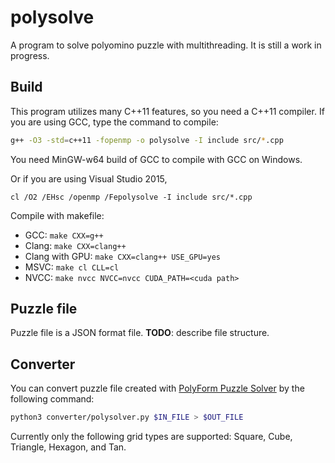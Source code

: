 # polysolve

A program to solve polyomino puzzle with multithreading. It is still a work in progress.

## Build

This program utilizes many C++11 features, so you need a C++11 compiler. If you are using GCC, type the command to compile:

```bash
g++ -O3 -std=c++11 -fopenmp -o polysolve -I include src/*.cpp
```

You need MinGW-w64 build of GCC to compile with GCC on Windows.

Or if you are using Visual Studio 2015,

```Batchfile
cl /O2 /EHsc /openmp /Fepolysolve -I include src/*.cpp
```

Compile with makefile:

* GCC: `make CXX=g++`
* Clang: `make CXX=clang++`
* Clang with GPU: `make CXX=clang++ USE_GPU=yes`
* MSVC: `make cl CLL=cl`
* NVCC: `make nvcc NVCC=nvcc CUDA_PATH=<cuda path>`

## Puzzle file

Puzzle file is a JSON format file. **TODO**: describe file structure.

## Converter

You can convert puzzle file created with [PolyForm Puzzle Solver](https://www.jaapsch.net/puzzles/polysolver.htm) by the following command:

```sh
python3 converter/polysolver.py $IN_FILE > $OUT_FILE
```

Currently only the following grid types are supported: Square, Cube, Triangle, Hexagon, and Tan.
